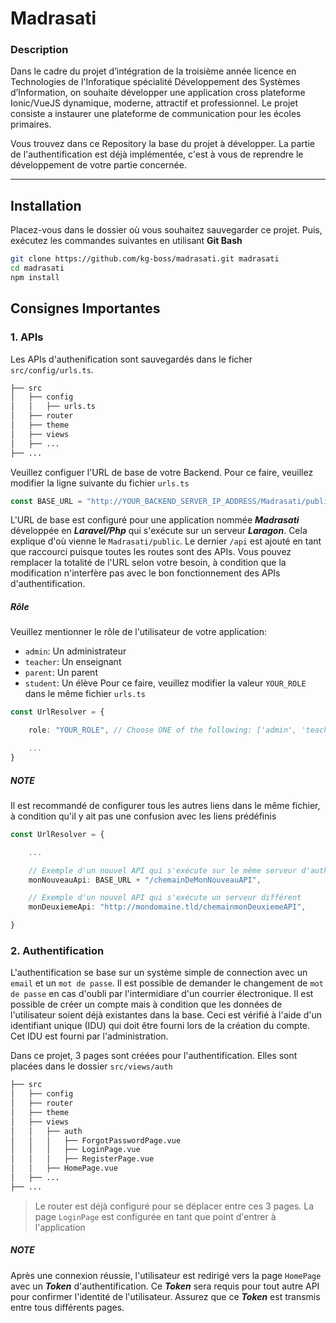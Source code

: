 # Madrasati


### Description
Dans le cadre du projet d’intégration de la troisième année licence en Technologies de l'Inforatique spécialité Développement des Systèmes d’Information, on souhaite développer une application cross plateforme Ionic/VueJS dynamique, moderne, attractif et professionnel. Le projet consiste a instaurer une plateforme de communication pour les écoles primaires.

Vous trouvez dans ce Repository la base du projet à développer. La partie de l'authentification est déjà implémentée, c'est à vous de reprendre le développement de votre partie concernée.

---

## Installation

Placez-vous dans le dossier où vous souhaitez sauvegarder ce projet. Puis, exécutez les commandes suivantes en utilisant **Git Bash**

```sh
git clone https://github.com/kg-boss/madrasati.git madrasati
cd madrasati
npm install
```

## Consignes Importantes

### 1. APIs
Les APIs d'authenification sont sauvegardés dans le ficher `src/config/urls.ts`.
```sh
├── src
│   ├── config
│   │   ├── urls.ts
│   ├── router
│   ├── theme
│   ├── views
│   ├── ...
├── ...
```
Veuillez configuer l'URL de base de votre Backend. Pour ce faire, veuillez modifier la ligne suivante du fichier `urls.ts`
```ts
const BASE_URL = "http://YOUR_BACKEND_SERVER_IP_ADDRESS/Madrasati/public/api";
```
L'URL de base est configuré pour une application nommée ***Madrasati*** développée en ***Laravel/Php*** qui s'exécute sur un serveur ***Laragon***. Cela explique d'où vienne le `Madrasati/public`. Le dernier `/api` est ajouté en tant que raccourci puisque toutes les routes sont des APIs. Vous pouvez remplacer la totalité de l'URL selon votre besoin, à condition que la modification n'interfère pas avec le bon fonctionnement des APIs d'authentification.

##### Rôle

Veuillez mentionner le rôle de l'utilisateur de votre application:
+ `admin`: Un administrateur
+ `teacher`: Un enseignant
+ `parent`: Un parent
+ `student`: Un élève
Pour ce faire, veuillez modifier la valeur `YOUR_ROLE` dans le même fichier `urls.ts`
```ts
const UrlResolver = {

    role: "YOUR_ROLE", // Choose ONE of the following: ['admin', 'teacher', 'parent', 'student']

    ...
}
```


##### NOTE
Il est recommandé de configurer tous les autres liens dans le même fichier, à condition qu'il y ait pas une confusion avec les liens prédéfinis

```ts
const UrlResolver = {

    ...

    // Exemple d'un nouvel API qui s'exécute sur le même serveur d'authenitifacation
    monNouveauApi: BASE_URL + "/chemainDeMonNouveauAPI",

    // Exemple d'un nouvel API qui s'exécute un serveur différent
    monDeuxiemeApi: "http://mondomaine.tld/chemainmonDeuxiemeAPI",

}
```

### 2. Authentification

L'authentification se base sur un système simple de connection avec un `email` et un `mot de passe`. Il est possible de demander le changement de `mot de passe` en cas d'oubli par l'intermidiare d'un courrier électronique. Il est possible de créer un compte mais à condition que les données de l'utilisateur soient déjà existantes dans la base. Ceci est vérifié à l'aide d'un identifiant unique (IDU) qui doit être fourni lors de la création du compte. Cet IDU est fourni par l'administration.

Dans ce projet, 3 pages sont créées pour l'authentification. Elles sont placées dans le dossier `src/views/auth`
```sh
├── src
│   ├── config
│   ├── router
│   ├── theme
│   ├── views
│   │   ├── auth
│   │   │   ├── ForgotPasswordPage.vue
│   │   │   ├── LoginPage.vue
│   │   │   ├── RegisterPage.vue
│   │   ├── HomePage.vue
│   ├── ...
├── ...
```

> Le router est déjà configuré pour se déplacer entre ces 3 pages. La page `LoginPage` est configurée en tant que point d'entrer à l'application

##### NOTE
Après une connexion réussie, l'utilisateur est redirigé vers la page `HomePage` avec un ***Token*** d'authentification. Ce ***Token*** sera requis pour tout autre API pour confirmer l'identité de l'utilisateur. Assurez que ce ***Token*** est transmis entre tous différents pages.


